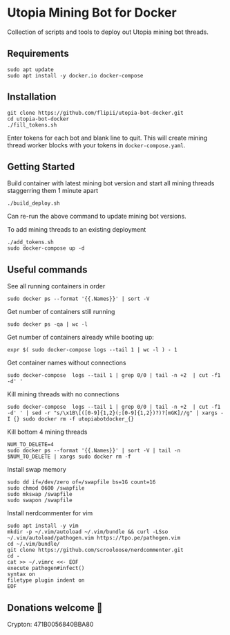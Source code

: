 # Utopia Mining Bot for Docker

Collection of scripts and tools to deploy out Utopia mining bot threads.


## Requirements

```
sudo apt update
sudo apt install -y docker.io docker-compose
```

## Installation

```
git clone https://github.com/flipii/utopia-bot-docker.git
cd utopia-bot-docker
./fill_tokens.sh
```

Enter tokens for each bot and blank line to quit.
This will create mining thread worker blocks with your tokens in `docker-compose.yaml`.


## Getting Started

Build container with latest mining bot version and start all mining threads staggerring them 1 minute apart
```
./build_deploy.sh
```

Can re-run the above command to update mining bot versions.

To add mining threads to an existing deployment
```
./add_tokens.sh
sudo docker-compose up -d
```

## Useful commands

See all running containers in order
```
sudo docker ps --format '{{.Names}}' | sort -V
```

Get number of containers still running
```
sudo docker ps -qa | wc -l
```

Get number of containers already while booting up:
```
expr $( sudo docker-compose logs --tail 1 | wc -l ) - 1
```

Get container names without connections
```
sudo docker-compose  logs --tail 1 | grep 0/0 | tail -n +2  | cut -f1 -d' '
```

Kill mining threads with no connections
```
sudo docker-compose  logs --tail 1 | grep 0/0 | tail -n +2  | cut -f1 -d' ' | sed -r "s/\x1B\[([0-9]{1,2}(;[0-9]{1,2})?)?[mGK]//g" | xargs -I {} sudo docker rm -f utopiabotdocker_{}
```

Kill bottom 4 mining threads
```
NUM_TO_DELETE=4
sudo docker ps --format '{{.Names}}' | sort -V | tail -n $NUM_TO_DELETE | xargs sudo docker rm -f
```

Install swap memory
```
sudo dd if=/dev/zero of=/swapfile bs=1G count=16
sudo chmod 0600 /swapfile
sudo mkswap /swapfile
sudo swapon /swapfile
```

Install nerdcommenter for vim
```
sudo apt install -y vim
mkdir -p ~/.vim/autoload ~/.vim/bundle && curl -LSso ~/.vim/autoload/pathogen.vim https://tpo.pe/pathogen.vim
cd ~/.vim/bundle/
git clone https://github.com/scrooloose/nerdcommenter.git
cd -
cat >> ~/.vimrc <<- EOF
execute pathogen#infect()
syntax on
filetype plugin indent on
EOF
```


## Donations welcome :pray:
Crypton: 471B0056840BBA80
